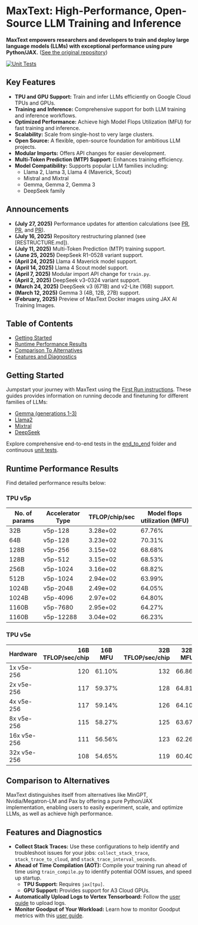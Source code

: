 # MaxText: High-Performance, Open-Source LLM Training and Inference

**MaxText empowers researchers and developers to train and deploy large language models (LLMs) with exceptional performance using pure Python/JAX.**  ([See the original repository](https://github.com/AI-Hypercomputer/maxtext))

[![Unit Tests](https://github.com/google/maxtext/actions/workflows/RunTests.yml/badge.svg)](https://github.com/google/maxtext/actions/workflows/RunTests.yml)

## Key Features

*   **TPU and GPU Support:** Train and infer LLMs efficiently on Google Cloud TPUs and GPUs.
*   **Training and Inference:**  Comprehensive support for both LLM training and inference workflows.
*   **Optimized Performance:** Achieve high Model Flops Utilization (MFU) for fast training and inference.
*   **Scalability:** Scale from single-host to very large clusters.
*   **Open Source:**  A flexible, open-source foundation for ambitious LLM projects.
*   **Modular Imports:** Offers API changes for easier development.
*   **Multi-Token Prediction (MTP) Support:** Enhances training efficiency.
*   **Model Compatibility:**  Supports popular LLM families including:
    *   Llama 2, Llama 3, Llama 4 (Maverick, Scout)
    *   Mistral and Mixtral
    *   Gemma, Gemma 2, Gemma 3
    *   DeepSeek family

## Announcements

*   **(July 27, 2025)** Performance updates for attention calculations (see [PR](https://github.com/AI-Hypercomputer/maxtext/pull/1988), [PR](https://github.com/AI-Hypercomputer/maxtext/pull/2009), and [PR](https://github.com/AI-Hypercomputer/maxtext/pull/2030)).
*   **(July 16, 2025)** Repository restructuring planned (see [RESTRUCTURE.md]).
*   **(July 11, 2025)** Multi-Token Prediction (MTP) training support.
*   **(June 25, 2025)** DeepSeek R1-0528 variant support.
*   **(April 24, 2025)** Llama 4 Maverick model support.
*   **(April 14, 2025)** Llama 4 Scout model support.
*   **(April 7, 2025)** Modular import API change for `train.py`.
*   **(April 2, 2025)** DeepSeek v3-0324 variant support.
*   **(March 24, 2025)** DeepSeek v3 (671B) and v2-Lite (16B) support.
*   **(March 12, 2025)** Gemma 3 (4B, 12B, 27B) support.
*   **(February, 2025)** Preview of MaxText Docker images using JAX AI Training Images.

## Table of Contents

*   [Getting Started](getting_started/First_run.md)
*   [Runtime Performance Results](#runtime-performance-results)
*   [Comparison To Alternatives](#comparison-to-alternatives)
*   [Features and Diagnostics](#features-and-diagnostics)

## Getting Started

Jumpstart your journey with MaxText using the [First Run instructions](getting_started/First_run.md). These guides provides information on running decode and finetuning for different families of LLMs:

*   [Gemma (generations 1-3)](https://ai.google.dev/gemma)
*   [Llama2](https://llama.meta.com/llama2/)
*   [Mixtral](https://mistral.ai/news/mixtral-of-experts/)
*   [DeepSeek](https://api-docs.deepseek.com/news/news1226)

Explore comprehensive end-to-end tests in the [end\_to\_end](end_to_end) folder and continuous [unit tests](.github/workflows/RunTests.yml).

## Runtime Performance Results

Find detailed performance results below:

### TPU v5p

| No. of params | Accelerator Type | TFLOP/chip/sec | Model flops utilization (MFU) |
|---|---|---|---|
| 32B | v5p-128 | 3.28e+02 | 67.76% |
| 64B | v5p-128 | 3.23e+02 | 70.31% |
| 128B | v5p-256 | 3.15e+02 | 68.68% |
| 128B | v5p-512 | 3.15e+02 | 68.53% |
| 256B | v5p-1024 | 3.16e+02 | 68.82% |
| 512B | v5p-1024 | 2.94e+02 | 63.99% |
| 1024B | v5p-2048 | 2.49e+02 | 64.05% |
| 1024B | v5p-4096 | 2.97e+02 | 64.80% |
| 1160B | v5p-7680 | 2.95e+02 | 64.27% |
| 1160B | v5p-12288 | 3.04e+02 | 66.23% |

### TPU v5e

| Hardware    | 16B TFLOP/sec/chip | 16B MFU | 32B TFLOP/sec/chip | 32B MFU | 64B TFLOP/sec/chip | 64B MFU | 128B TFLOP/sec/chip | 128B MFU |
| ----------- | -----------------: | ------- | -----------------: | ------- | -----------------: | ------- | ------------------: | -------- |
| 1x v5e-256  | 120                | 61.10%  | 132                | 66.86%  | 118                | 59.90%  | 110                 | 56.06%   |
| 2x v5e-256  | 117                | 59.37%  | 128                | 64.81%  | 112                | 56.66%  | 110                 | 55.82%   |
| 4x v5e-256  | 117                | 59.14%  | 126                | 64.10%  | 110                | 55.85%  | 108                 | 54.93%   |
| 8x v5e-256  | 115                | 58.27%  | 125                | 63.67%  | 108                | 54.96%  | 104                 | 52.93%   |
| 16x v5e-256 | 111                | 56.56%  | 123                | 62.26%  | 105                | 53.29%  | 100                 | 50.86%   |
| 32x v5e-256 | 108                | 54.65%  | 119                | 60.40%  | 99                 | 50.18%  | 91                  | 46.25%   |

## Comparison to Alternatives

MaxText distinguishes itself from alternatives like MinGPT, Nvidia/Megatron-LM and Pax by offering a pure Python/JAX implementation, enabling users to easily experiment, scale, and optimize LLMs, as well as achieve high performance.

## Features and Diagnostics

*   **Collect Stack Traces:** Use these configurations to help identify and troubleshoot issues for your jobs: `collect_stack_trace`, `stack_trace_to_cloud`, and `stack_trace_interval_seconds`.
*   **Ahead of Time Compilation (AOT):** Compile your training run ahead of time using `train_compile.py` to identify potential OOM issues, and speed up startup.
    *   **TPU Support:** Requires `jax[tpu]`.
    *   **GPU Support:** Provides support for A3 Cloud GPUs.
*   **Automatically Upload Logs to Vertex Tensorboard:** Follow the [user guide](getting_started/Use_Vertex_AI_Tensorboard.md) to upload logs.
*   **Monitor Goodput of Your Workload:** Learn how to monitor Goodput metrics with this [user guide](getting_started/Monitor_Goodput.md).